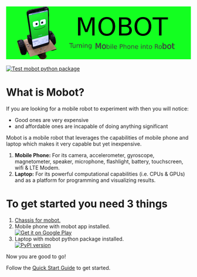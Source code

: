 ![Mobot Banner](./assets/banners/mobot_banner.png)

[![Test mobot python package](https://github.com/mobotx/mobot/actions/workflows/test.yml/badge.svg)](https://github.com/mobotx/mobot/actions/workflows/test.yml)

# What is Mobot?

If you are looking for a mobile robot to experiment with then you will notice:
- Good ones are very expensive
- and affordable ones are incapable of doing anything significant

Mobot is a mobile robot that leverages the capabilities of mobile phone and laptop which makes it very capable but yet inexpensive.

1. **Mobile Phone:** For its camera, accelerometer, gyroscope, magnetometer, speaker, microphone, flashlight, battery, touchscreen, wifi & LTE Modem.
2. **Laptop:** For its powerful computational capabilities (i.e. CPUs & GPUs) and as a platform for programming and visualizing results.

# To get started you need 3 things

1. [Chassis for mobot.](./chassis)
2. Mobile phone with mobot app installed.<br/>
<a href='https://play.google.com/store/apps/details?id=io.github.mobotx&pcampaignid=pcampaignidMKT-Other-global-all-co-prtnr-py-PartBadge-Mar2515-1'><img alt='Get it on Google Play' src='https://play.google.com/intl/en_us/badges/static/images/badges/en_badge_web_generic.png' width=200></a>
3. Laptop with mobot python package installed.<br>
<a href="https://badge.fury.io/py/mobot"><img src="https://badge.fury.io/py/mobot.svg" alt="PyPI version" width=150></a>

Now you are good to go!

Follow the [Quick Start Guide](https://github.com/mobotx/mobot/wiki) to get started.
